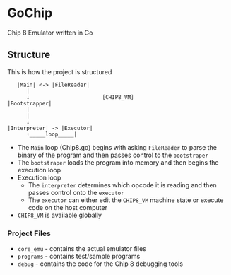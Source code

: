 # GoChip
Chip 8 Emulator written in Go

## Structure
This is how the project is structured

```
   |Main| <-> |FileReader|
      |
      ↓                       [CHIP8_VM]
|Bootstrapper|                 
      |                       
      |     
      ↓    
|Interpreter| -> |Executor|
      ↑_____loop_____|
```

- The `Main` loop (Chip8.go) begins with asking `FileReader` to parse the binary of the program and then passes control to the `bootstraper`
- The `bootstraper` loads the program into memory and then begins the execution loop
- Execution loop
  - The `interpreter` determines which opcode it is reading and then passes control onto the `executor`
  - The `executor` can either edit the `CHIP8_VM` machine state or execute code on the host computer
- `CHIP8_VM` is available globally 

### Project Files
- `core_emu` - contains the actual emulator files
- `programs` - contains test/sample programs
- `debug` - contains the code for the Chip 8 debugging tools
